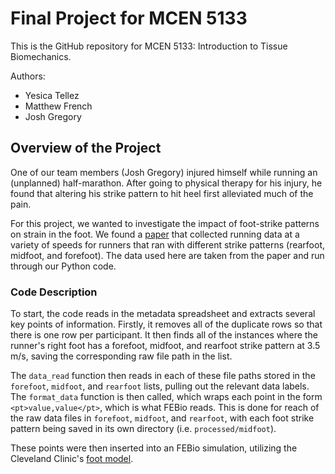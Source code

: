 # Final Project for MCEN 5133

This is the GitHub repository for MCEN 5133: Introduction to Tissue Biomechanics.

Authors:

* Yesica Tellez
* Matthew French
* Josh Gregory

## Overview of the Project

One of our team members (Josh Gregory) injured himself while running an (unplanned) half-marathon. After going to physical therapy for his injury, he found that altering his strike pattern to hit heel first alleviated much of the pain.

For this project, we wanted to investigate the impact of foot-strike patterns on strain in the foot. We found a [paper](https://ncbi.nlm.nih.gov/pmc/articles/PMC5426356/) that collected running data at a variety of speeds for runners that ran with different strike patterns (rearfoot, midfoot, and forefoot). The data used here are taken from the paper and run through our Python code.

### Code Description

To start, the code reads in the metadata spreadsheet and extracts several key points of information. Firstly, it removes all of the duplicate rows so that there is one row per participant. It then finds all of the instances where the runner's right foot has a forefoot, midfoot, and rearfoot strike pattern at 3.5 m/s, saving the corresponding raw file path in the list.

The `data_read` function then reads in each of these file paths stored in the `forefoot`, `midfoot`, and `rearfoot` lists, pulling out the relevant data labels. The `format_data` function is then called, which wraps each point in the form `<pt>value,value</pt>`, which is what FEBio reads. This is done for reach of the raw data files in `forefoot`, `midfoot`, and `rearfoot`, with each foot strike pattern being saved in its own directory (i.e. `processed/midfoot`).

These points were then inserted into an FEBio simulation, utilizing the Cleveland Clinic's [foot model](https://repo.febio.org/permalink/project/25).
